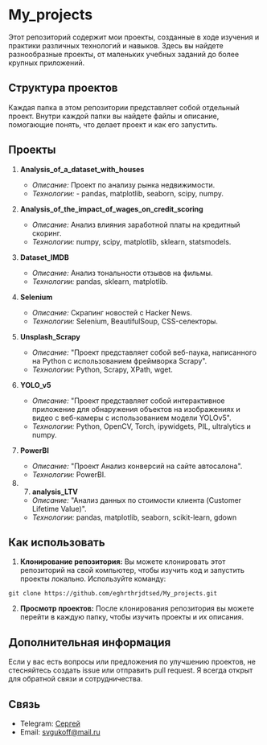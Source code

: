 # My_projects

Этот репозиторий содержит мои проекты, созданные в ходе изучения и практики различных технологий и навыков. Здесь вы найдете разнообразные проекты, от маленьких учебных заданий до более крупных приложений.

## Структура проектов

Каждая папка в этом репозитории представляет собой отдельный проект. Внутри каждой папки вы найдете файлы и описание, помогающие понять, что делает проект и как его запустить.

## Проекты

1. **Analysis_of_a_dataset_with_houses**
   - *Описание:* Проект по анализу рынка недвижимости.
   - *Технологии:* - pandas, matplotlib, seaborn, scipy, numpy.

2. **Analysis_of_the_impact_of_wages_on_credit_scoring**
   - *Описание:* Анализ влияния заработной платы на кредитный скоринг.
   - *Технологии:* numpy, scipy, matplotlib, sklearn, statsmodels.

3. **Dataset_IMDB**
   - *Описание:* Анализ тональности отзывов на фильмы.
   - *Технологии:* pandas, sklearn, matplotlib.

4. **Selenium**
   - *Описание:* Скрапинг новостей с Hacker News.
   - *Технологии:* Selenium, BeautifulSoup, CSS-селекторы. 
   
5. **Unsplash_Scrapy**
   - *Описание:* "Проект представляет собой веб-паука, написанного на Python с использованием фреймворка Scrapy".
   - *Технологии:* Python, Scrapy, XPath, wget.  

6. **YOLO_v5**
   - *Описание:* "Проект представляет собой интерактивное приложение для обнаружения объектов на изображениях и видео с веб-камеры с использованием модели YOLOv5".
   - *Технологии:* Python, OpenCV, Torch, ipywidgets, PIL, ultralytics и numpy. 

7. **PowerBI**
   - *Описание:* "Проект Анализ конверсий на сайте автосалона".
   - *Технологии:* PowerBI.

8. 7. **analysis_LTV**
   - *Описание:* "Анализ данных по стоимости клиента (Customer Lifetime Value)".
   - *Технологии:* pandas, matplotlib, seaborn, scikit-learn, gdown
## Как использовать

1. **Клонирование репозитория:** Вы можете клонировать этот репозиторий на свой компьютер, чтобы изучить код и запустить проекты локально. Используйте команду:

```
git clone https://github.com/eghrthrjdtsed/My_projects.git
```

2. **Просмотр проектов:** После клонирования репозитория вы можете перейти в каждую папку, чтобы изучить проекты и их описания.

## Дополнительная информация

Если у вас есть вопросы или предложения по улучшению проектов, не стесняйтесь создать issue или отправить pull request. Я всегда открыт для обратной связи и сотрудничества.

## Связь

- Telegram: [Сергей](https://t.me/Gukov_Sergey)
- Email: svgukoff@mail.ru

